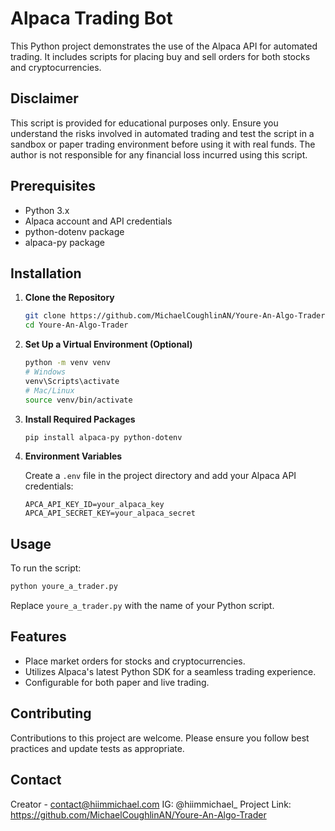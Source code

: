 # Alpaca Trading Bot

This Python project demonstrates the use of the Alpaca API for automated trading. It includes scripts for placing buy and sell orders for both stocks and cryptocurrencies.

## Disclaimer

This script is provided for educational purposes only. Ensure you understand the risks involved in automated trading and test the script in a sandbox or paper trading environment before using it with real funds. The author is not responsible for any financial loss incurred using this script.

## Prerequisites

- Python 3.x
- Alpaca account and API credentials
- python-dotenv package
- alpaca-py package

## Installation

1. **Clone the Repository**

   ```sh
   git clone https://github.com/MichaelCoughlinAN/Youre-An-Algo-Trader.git
   cd Youre-An-Algo-Trader
   ```

2. **Set Up a Virtual Environment (Optional)**

   ```sh
   python -m venv venv
   # Windows
   venv\Scripts\activate
   # Mac/Linux
   source venv/bin/activate
   ```

3. **Install Required Packages**

   ```sh
   pip install alpaca-py python-dotenv
   ```

4. **Environment Variables**

   Create a `.env` file in the project directory and add your Alpaca API credentials:

   ```
   APCA_API_KEY_ID=your_alpaca_key
   APCA_API_SECRET_KEY=your_alpaca_secret
   ```

## Usage

To run the script:

```sh
python youre_a_trader.py
```

Replace `youre_a_trader.py` with the name of your Python script.

## Features

- Place market orders for stocks and cryptocurrencies.
- Utilizes Alpaca's latest Python SDK for a seamless trading experience.
- Configurable for both paper and live trading.

## Contributing

Contributions to this project are welcome. Please ensure you follow best practices and update tests as appropriate.


## Contact

Creator - contact@hiimmichael.com
IG: @hiimmichael_
Project Link: https://github.com/MichaelCoughlinAN/Youre-An-Algo-Trader
